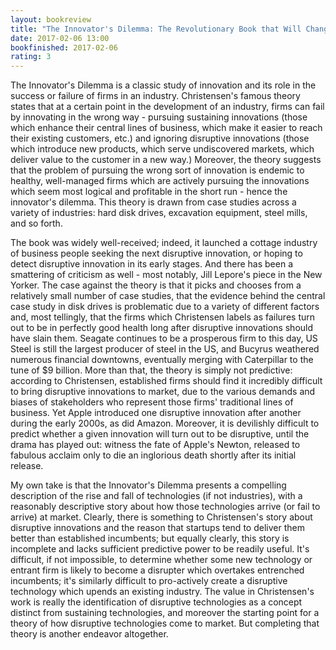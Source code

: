 ```yaml
---
layout: bookreview
title: "The Innovator's Dilemma: The Revolutionary Book that Will Change the Way You Do Business"
date: 2017-02-06 13:00
bookfinished: 2017-02-06
rating: 3
---
```


The Innovator's Dilemma is a classic study of innovation and its role in the success or failure of firms in an industry. Christensen's famous theory states that at a certain point in the development of an industry, firms can fail by innovating in the wrong way - pursuing sustaining innovations (those which enhance their central lines of business, which make it easier to reach their existing customers, etc.) and ignoring disruptive innovations (those which introduce new products, which serve undiscovered markets, which deliver value to the customer in a new way.) Moreover, the theory suggests that the problem of pursuing the wrong sort of innovation is endemic to healthy, well-managed firms which are actively pursuing the innovations which seem most logical and profitable in the short run - hence the innovator's dilemma. This theory is drawn from case studies across a variety of industries: hard disk drives, excavation equipment, steel mills, and so forth. 



The book was widely well-received; indeed, it launched a cottage industry of business people seeking the next disruptive innovation, or hoping to detect disruptive innovation in its early stages. And there has been a smattering of criticism as well - most notably, Jill Lepore's piece in the New Yorker. The case against the theory is that it picks and chooses from a relatively small number of case studies, that the evidence behind the central case study in disk drives is problematic due to a variety of different factors and, most tellingly, that the firms which Christensen labels as failures turn out to be in perfectly good health long after disruptive innovations should have slain them. Seagate continues to be a prosperous firm to this day, US Steel is still the largest producer of steel in the US, and Bucyrus weathered numerous financial downtowns, eventually merging with Caterpillar to the tune of $9 billion. More than that, the theory is simply not predictive: according to Christensen, established firms should find it incredibly difficult to bring disruptive innovations to market, due to the various demands and biases of stakeholders who represent those firms' traditional lines of business. Yet Apple introduced one disruptive innovation after another during the early 2000s, as did Amazon. Moreover, it is devilishly difficult to predict whether a given innovation will turn out to be disruptive, until the drama has played out: witness the fate of Apple's Newton, released to fabulous acclaim only to die an inglorious death shortly after its initial release.



My own take is that the Innovator's Dilemma presents a compelling description of the rise and fall of technologies (if not industries), with a reasonably descriptive story about how those technologies arrive (or fail to arrive) at market. Clearly, there is something to Christensen's story about disruptive innovations and the reason that startups tend to deliver them better than established incumbents; but equally clearly, this story is incomplete and lacks sufficient predictive power to be readily useful. It's difficult, if not impossible, to determine whether some new technology or entrant firm is likely to become a disrupter which overtakes entrenched incumbents; it's similarly difficult to pro-actively create a disruptive technology which upends an existing industry. The value in Christensen's work is really the identification of disruptive technologies as a concept distinct from sustaining technologies, and moreover the starting point for a theory of how disruptive technologies come to market. But completing that theory is another endeavor altogether.